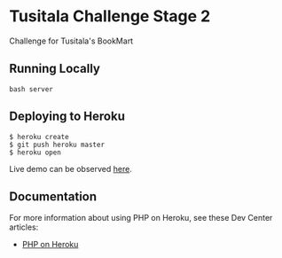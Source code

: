 # Tusitala Challenge Stage 2

Challenge for Tusitala's BookMart

## Running Locally
```
bash server
```

## Deploying to Heroku

```
$ heroku create
$ git push heroku master
$ heroku open
```

Live demo can be observed [here](http://warm-springs-5019.herokuapp.com/).

## Documentation

For more information about using PHP on Heroku, see these Dev Center articles:

- [PHP on Heroku](https://devcenter.heroku.com/categories/php)

